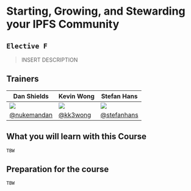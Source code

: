 # Starting, Growing, and Stewarding your IPFS Community
## `Elective F` 

> INSERT DESCRIPTION

## Trainers


| Dan Shields                                      | Kevin Wong                                             | Stefan Hans                                          |
|-------------------------------------------------------  |------------------------------------------------------  |------------------------------------------------------  |
| ![](https://avatars1.githubusercontent.com/u/35669742)   | ![](https://avatars1.githubusercontent.com/u/43961603)   | ![](https://avatars1.githubusercontent.com/u/8660482)   |
| [@nukemandan](https://github.com/nukemandan)                      | [@kk3wong](https://github.com/kk3wong)             | [@stefanhans](https://github.com/stefanhans)         |


## What you will learn with this Course

`TBW`

## Preparation for the course

`TBW`
